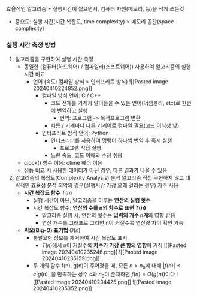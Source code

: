 효율적인 알고리즘 = 실행시간이 짧으면서, 컴퓨터 자원(메모리, 등)을 적게 쓰는것
- 중요도: 실행 시간(시간 복잡도, time complexity) > 메모리 공간(space complexity)

### 실행 시간 측정 방법 
1. 알고리즘을 구현하여 실행 시간 측정 
	- 동일한 (컴퓨터(하드웨어) / 컴파일러(소프트웨어)) 사용하여 알고리즘의 실행시간 비교 
		- 언어 (속도: 컴파일 방식 > 인터프리트 방식)
			![[Pasted image 20240410224852.png]]
			- 컴파일 방식 언어: C / C++ 
				- 코드 전체를 기계가 알아들을 수 있는 언어(어셈블리, etc)로 한번에 번역하고 실행
					- 번역: 프로그램 -> 목적프로그램 변환 
				- 빠름 / 기계마다 다른 기계어로 컴파일 필요(코드 이식성 낮)
			- 인터프리트 방식 언어: Python
				- 인터프리터를 사용하여 명령어 하나씩 번역 후 즉시 실행
					- 프로그램 직접 실행
				- 느린 속도, 코드 이해와 수정 쉬움 
	- clock() 함수 이용: ctime 헤더 이용
	- 성능 비교 시 사용한 데이터가 아닌 경우, 다른 결과가 나올 수 있음 
2. 알고리즘의 복잡도(Complexity Analysis) 분석 
	알고리즘 직접 구현하지 않고 대략적인 효율성 분석
	최악의 경우(실행시간 가장 오래 걸리는 경우) 자주 사용
	- **시간 복잡도 함수** $T(n)$
		- 실행 시간이 아닌, 알고리즘을 이루는 **연산의 실행 횟수**
		- 시간 복잡도 함수: **연산의 수를 n의 함수로 표현 $T(n)$**
			- 알고리즘 실행 시, 연산의 횟수는 **입력의 개수 n개**의 영향 받음
			- 연산 개수를 그래프로 그리면 n이 커질수록 연산량 차이 확인 가능 
	- **빅오(Big-O) 표기법** $O(n)$
		- 불필요한 정보를 제거하여 시간 복잡도 표시
			- $T(n)$에서 n이 커질수록 **차수가 가장 큰 항의 영향**이 커짐
				![[Pasted image 20240410235246.png]]
				![[Pasted image 20240410235159.png]]
		- 두 개의 함수 f(n), g(n)이 주어졌을 때, 모든 $n > n_0$에 대해 $|f(n)|\leq c|g(n)|$ 을 만족하는 상수 $c$와 $n_0$이 존재하면 $f(n)=O(g(n))$이다
			![[Pasted image 20240410234425.png]]
			![[Pasted image 20240410235352.png]]
		